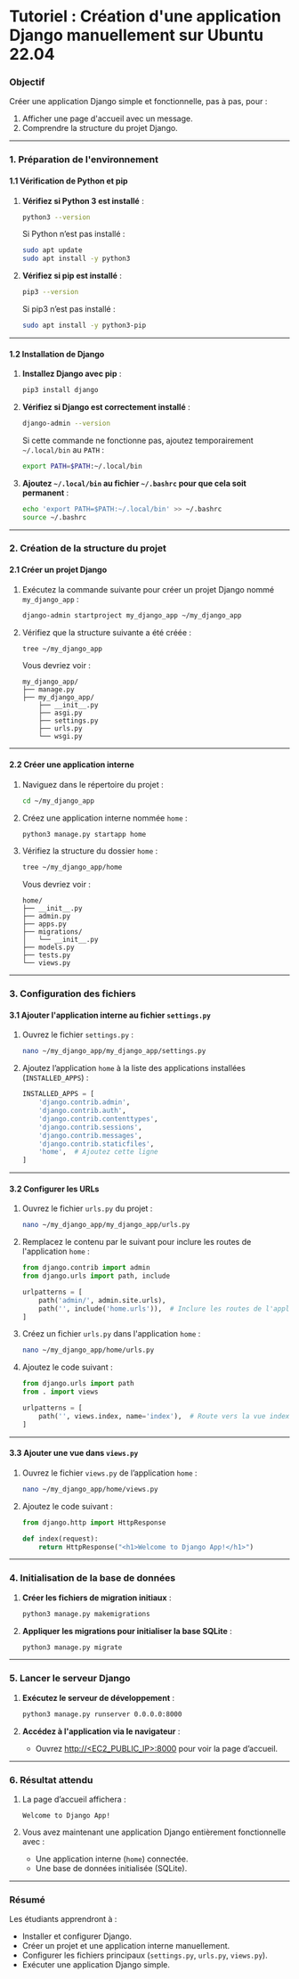 # **Tutoriel : Création d'une application Django manuellement sur Ubuntu 22.04**

### **Objectif**
Créer une application Django simple et fonctionnelle, pas à pas, pour :
1. Afficher une page d'accueil avec un message.
2. Comprendre la structure du projet Django.

---

### **1. Préparation de l'environnement**

#### **1.1 Vérification de Python et pip**
1. **Vérifiez si Python 3 est installé** :
   ```bash
   python3 --version
   ```
   Si Python n’est pas installé :
   ```bash
   sudo apt update
   sudo apt install -y python3
   ```

2. **Vérifiez si pip est installé** :
   ```bash
   pip3 --version
   ```
   Si pip3 n’est pas installé :
   ```bash
   sudo apt install -y python3-pip
   ```

---

#### **1.2 Installation de Django**
1. **Installez Django avec pip** :
   ```bash
   pip3 install django
   ```

2. **Vérifiez si Django est correctement installé** :
   ```bash
   django-admin --version
   ```
   Si cette commande ne fonctionne pas, ajoutez temporairement `~/.local/bin` au `PATH` :
   ```bash
   export PATH=$PATH:~/.local/bin
   ```

3. **Ajoutez `~/.local/bin` au fichier `~/.bashrc` pour que cela soit permanent** :
   ```bash
   echo 'export PATH=$PATH:~/.local/bin' >> ~/.bashrc
   source ~/.bashrc
   ```

---

### **2. Création de la structure du projet**

#### **2.1 Créer un projet Django**
1. Exécutez la commande suivante pour créer un projet Django nommé `my_django_app` :
   ```bash
   django-admin startproject my_django_app ~/my_django_app
   ```

2. Vérifiez que la structure suivante a été créée :
   ```bash
   tree ~/my_django_app
   ```
   Vous devriez voir :
   ```
   my_django_app/
   ├── manage.py
   ├── my_django_app/
       ├── __init__.py
       ├── asgi.py
       ├── settings.py
       ├── urls.py
       └── wsgi.py
   ```

---

#### **2.2 Créer une application interne**
1. Naviguez dans le répertoire du projet :
   ```bash
   cd ~/my_django_app
   ```

2. Créez une application interne nommée `home` :
   ```bash
   python3 manage.py startapp home
   ```

3. Vérifiez la structure du dossier `home` :
   ```bash
   tree ~/my_django_app/home
   ```
   Vous devriez voir :
   ```
   home/
   ├── __init__.py
   ├── admin.py
   ├── apps.py
   ├── migrations/
   │   └── __init__.py
   ├── models.py
   ├── tests.py
   └── views.py
   ```

---

### **3. Configuration des fichiers**

#### **3.1 Ajouter l'application interne au fichier `settings.py`**
1. Ouvrez le fichier `settings.py` :
   ```bash
   nano ~/my_django_app/my_django_app/settings.py
   ```

2. Ajoutez l’application `home` à la liste des applications installées (`INSTALLED_APPS`) :
   ```python
   INSTALLED_APPS = [
       'django.contrib.admin',
       'django.contrib.auth',
       'django.contrib.contenttypes',
       'django.contrib.sessions',
       'django.contrib.messages',
       'django.contrib.staticfiles',
       'home',  # Ajoutez cette ligne
   ]
   ```

---

#### **3.2 Configurer les URLs**
1. Ouvrez le fichier `urls.py` du projet :
   ```bash
   nano ~/my_django_app/my_django_app/urls.py
   ```

2. Remplacez le contenu par le suivant pour inclure les routes de l'application `home` :
   ```python
   from django.contrib import admin
   from django.urls import path, include

   urlpatterns = [
       path('admin/', admin.site.urls),
       path('', include('home.urls')),  # Inclure les routes de l'application 'home'
   ]
   ```

3. Créez un fichier `urls.py` dans l'application `home` :
   ```bash
   nano ~/my_django_app/home/urls.py
   ```

4. Ajoutez le code suivant :
   ```python
   from django.urls import path
   from . import views

   urlpatterns = [
       path('', views.index, name='index'),  # Route vers la vue index
   ]
   ```

---

#### **3.3 Ajouter une vue dans `views.py`**
1. Ouvrez le fichier `views.py` de l’application `home` :
   ```bash
   nano ~/my_django_app/home/views.py
   ```

2. Ajoutez le code suivant :
   ```python
   from django.http import HttpResponse

   def index(request):
       return HttpResponse("<h1>Welcome to Django App!</h1>")
   ```

---

### **4. Initialisation de la base de données**

1. **Créer les fichiers de migration initiaux** :
   ```bash
   python3 manage.py makemigrations
   ```

2. **Appliquer les migrations pour initialiser la base SQLite** :
   ```bash
   python3 manage.py migrate
   ```

---

### **5. Lancer le serveur Django**

1. **Exécutez le serveur de développement** :
   ```bash
   python3 manage.py runserver 0.0.0.0:8000
   ```

2. **Accédez à l'application via le navigateur** :
   - Ouvrez [http://<EC2_PUBLIC_IP>:8000](http://<EC2_PUBLIC_IP>:8000) pour voir la page d’accueil.

---

### **6. Résultat attendu**

1. La page d’accueil affichera :
   ```
   Welcome to Django App!
   ```

2. Vous avez maintenant une application Django entièrement fonctionnelle avec :
   - Une application interne (`home`) connectée.
   - Une base de données initialisée (SQLite).

---

### **Résumé**

Les étudiants apprendront à :
- Installer et configurer Django.
- Créer un projet et une application interne manuellement.
- Configurer les fichiers principaux (`settings.py`, `urls.py`, `views.py`).
- Exécuter une application Django simple.
